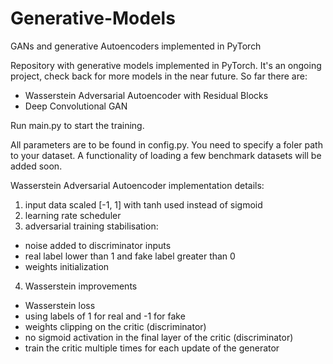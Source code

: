 # Generative-Models
GANs and generative Autoencoders implemented in PyTorch

Repository with generative models implemented in PyTorch.
It's an ongoing project, check back for more models in the near future.
So far there are:
- Wasserstein Adversarial Autoencoder with Residual Blocks
- Deep Convolutional GAN

Run main.py to start the training. 

All parameters are to be found in config.py. You need to specify a foler path to your dataset.
A functionality of loading a few benchmark datasets will be added soon.

Wasserstein Adversarial Autoencoder implementation details:
1. input data scaled [-1, 1] with tanh used instead of sigmoid
2. learning rate scheduler
3. adversarial training stabilisation:
  - noise added to discriminator inputs
  - real label lower than 1 and fake label greater than 0
  - weights initialization
4. Wasserstein improvements
  - Wasserstein loss
  - using labels of 1 for real and -1 for fake
  - weights clipping on the critic (discriminator)
  - no sigmoid activation in the final layer of the critic (discriminator)
  - train the critic multiple times for each update of the generator
